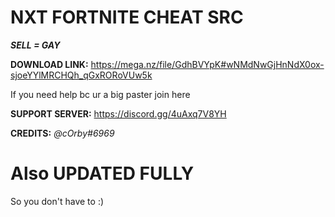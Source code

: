 # NXT FORTNITE CHEAT SRC

**_SELL = GAY_**

**DOWNLOAD LINK:** https://mega.nz/file/GdhBVYpK#wNMdNwGjHnNdX0ox-sjoeYYlMRCHQh_qGxRORoVUw5k

If you need help bc ur a big paster join here 

**SUPPORT SERVER:** https://discord.gg/4uAxq7V8YH

**CREDITS:**
_@cOrby#6969_

# Also UPDATED FULLY

So you don't have to :)

